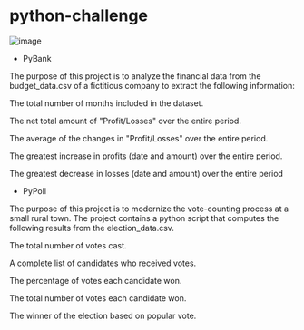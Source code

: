 # python-challenge

![image](https://user-images.githubusercontent.com/118692087/219827468-e8871512-39ca-4d3d-9237-599beeb14017.png)


* PyBank

The purpose of this project is to analyze the financial data from the budget_data.csv of a fictitious company to extract the following information:

The total number of months included in the dataset.

The net total amount of "Profit/Losses" over the entire period.

The average of the changes in "Profit/Losses" over the entire period.

The greatest increase in profits (date and amount) over the entire period.

The greatest decrease in losses (date and amount) over the entire period


* PyPoll

The purpose of this project is to modernize the vote-counting process at a small rural town. The project contains a python script that computes the following results from the election_data.csv.

The total number of votes cast.

A complete list of candidates who received votes.

The percentage of votes each candidate won.

The total number of votes each candidate won.

The winner of the election based on popular vote.

